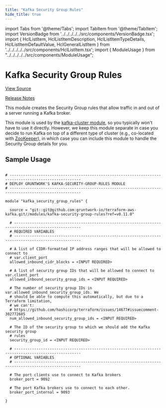 ```yaml
---
title: "Kafka Security Group Rules"
hide_title: true
---
```


import Tabs from '@theme/Tabs';
import TabItem from '@theme/TabItem';
import VersionBadge from '../../../../../src/components/VersionBadge.tsx';
import { HclListItem, HclListItemDescription, HclListItemTypeDetails, HclListItemDefaultValue, HclGeneralListItem } from '../../../../../src/components/HclListItem.tsx';
import { ModuleUsage } from "../../../../../src/components/ModuleUsage";

<VersionBadge repoTitle="Kafka" version="0.11.0" />

# Kafka Security Group Rules

<a href="https://github.com/gruntwork-io/terraform-aws-kafka/tree/master/modules/kafka-security-group-rules" className="link-button" title="View the source code for this module in GitHub.">View Source</a>

<a href="https://github.com/gruntwork-io/terraform-aws-kafka/releases?q=" className="link-button" title="Release notes for only the service catalog versions which impacted this service.">Release Notes</a>

This module creates the Security Group rules that allow traffic in and out of a server running a Kafka broker.

This module is used by the [kafka-cluster module](https://github.com/gruntwork-io/terraform-aws-kafka/tree/master/modules/kafka-cluster), so you typically won't have to use
it directly. However, we keep this module separate in case you decide to run Kafka on top of a different type of
cluster (e.g., co-located with [ZooKeeper](https://github.com/gruntwork-io/terraform-aws-zookeeper)), in which case you can
include this module to handle the Security Group details for you.

## Sample Usage

<ModuleUsage>

```hcl title="main.tf"

# ------------------------------------------------------------------------------------------------------
# DEPLOY GRUNTWORK'S KAFKA-SECURITY-GROUP-RULES MODULE
# ------------------------------------------------------------------------------------------------------

module "kafka_security_group_rules" {

  source = "git::git@github.com:gruntwork-io/terraform-aws-kafka.git//modules/kafka-security-group-rules?ref=v0.11.0"

  # ----------------------------------------------------------------------------------------------------
  # REQUIRED VARIABLES
  # ----------------------------------------------------------------------------------------------------

  # A list of CIDR-formatted IP address ranges that will be allowed to connect to
  # var.client_port
  allowed_inbound_cidr_blocks = <INPUT REQUIRED>

  # A list of security group IDs that will be allowed to connect to var.client_port
  allowed_inbound_security_group_ids = <INPUT REQUIRED>

  # The number of security group IDs in var.allowed_inbound_security_group_ids. We
  # should be able to compute this automatically, but due to a Terraform limitation,
  # we can't:
  # https://github.com/hashicorp/terraform/issues/14677#issuecomment-302772685
  num_allowed_inbound_security_group_ids = <INPUT REQUIRED>

  # The ID of the security group to which we should add the Kafka security group
  # rules
  security_group_id = <INPUT REQUIRED>

  # ----------------------------------------------------------------------------------------------------
  # OPTIONAL VARIABLES
  # ----------------------------------------------------------------------------------------------------

  # The port clients use to connect to Kafka brokers
  broker_port = 9092

  # The port Kafka brokers use to connect to each other.
  broker_port_internal = 9093

}

```

</ModuleUsage>


<!-- ##DOCS-SOURCER-START
{
  "originalSources": [
    "https://github.com/gruntwork-io/terraform-aws-kafka/tree/master/modules/kafka-security-group-rules/readme.md",
    "https://github.com/gruntwork-io/terraform-aws-kafka/tree/master/modules/kafka-security-group-rules/variables.tf",
    "https://github.com/gruntwork-io/terraform-aws-kafka/tree/master/modules/kafka-security-group-rules/outputs.tf"
  ],
  "sourcePlugin": "module-catalog-api",
  "hash": "e7143f04a3530132d64e41635d50ab7e"
}
##DOCS-SOURCER-END -->
